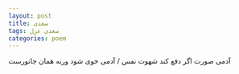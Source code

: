 ```yaml
---
layout: post
title: سعدی
tags: سعدی غزل
categories: poem
---
```


آدمی صورت اگر دفع کند شهوت نفس / آدمی خوی شود ورنه همان جانورست

